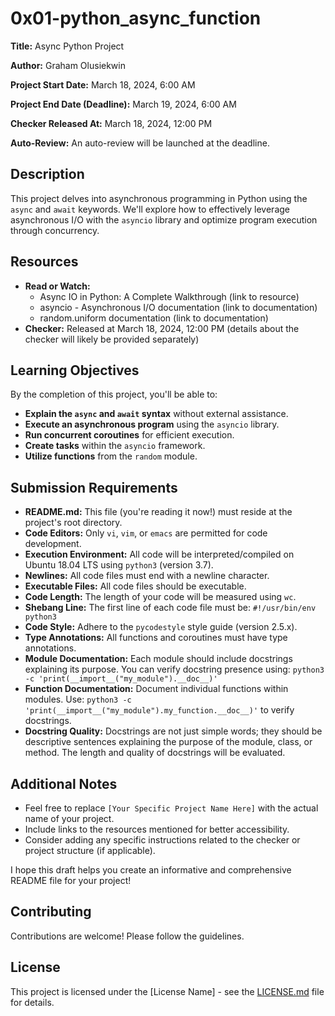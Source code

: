 # 0x01-python_async_function



**Title:** Async Python Project

**Author:** Graham Olusiekwin

**Project Start Date:** March 18, 2024, 6:00 AM

**Project End Date (Deadline):** March 19, 2024, 6:00 AM

**Checker Released At:** March 18, 2024, 12:00 PM

**Auto-Review:** An auto-review will be launched at the deadline.

## Description

This project delves into asynchronous programming in Python using the `async` and `await` keywords. We'll explore how to effectively leverage asynchronous I/O with the `asyncio` library and optimize program execution through concurrency.

## Resources

* **Read or Watch:**
    * Async IO in Python: A Complete Walkthrough (link to resource)
    * asyncio - Asynchronous I/O documentation (link to documentation)
    * random.uniform documentation (link to documentation)
* **Checker:** Released at March 18, 2024, 12:00 PM (details about the checker will likely be provided separately)

## Learning Objectives

By the completion of this project, you'll be able to:

* **Explain the `async` and `await` syntax** without external assistance.
* **Execute an asynchronous program** using the `asyncio` library.
* **Run concurrent coroutines** for efficient execution.
* **Create tasks** within the `asyncio` framework.
* **Utilize functions** from the `random` module.

## Submission Requirements

* **README.md:** This file (you're reading it now!) must reside at the project's root directory.
* **Code Editors:** Only `vi`, `vim`, or `emacs` are permitted for code development.
* **Execution Environment:** All code will be interpreted/compiled on Ubuntu 18.04 LTS using `python3` (version 3.7).
* **Newlines:** All code files must end with a newline character.
* **Executable Files:** All code files should be executable.
* **Code Length:** The length of your code will be measured using `wc`.
* **Shebang Line:** The first line of each code file must be: `#!/usr/bin/env python3`
* **Code Style:** Adhere to the `pycodestyle` style guide (version 2.5.x).
* **Type Annotations:** All functions and coroutines must have type annotations.
* **Module Documentation:** Each module should include docstrings explaining its purpose. You can verify docstring presence using: `python3 -c 'print(__import__("my_module").__doc__)'`
* **Function Documentation:** Document individual functions within modules. Use: `python3 -c 'print(__import__("my_module").my_function.__doc__)'` to verify docstrings.
* **Docstring Quality:** Docstrings are not just simple words; they should be descriptive sentences explaining the purpose of the module, class, or method. The length and quality of docstrings will be evaluated.

## Additional Notes

* Feel free to replace `[Your Specific Project Name Here]` with the actual name of your project.
* Include links to the resources mentioned for better accessibility.
* Consider adding any specific instructions related to the checker or project structure (if applicable).

I hope this draft helps you create an informative and comprehensive README file for your project!

## Contributing

Contributions are welcome! Please follow the guidelines.

## License

This project is licensed under the [License Name] - see the [LICENSE.md](LICENSE.md) file for details.
